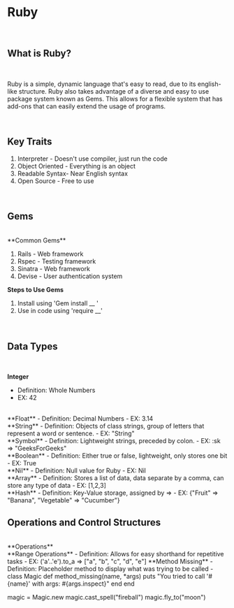 # Ruby #

<br/>

## What is Ruby? ##
<br/>

Ruby is a simple, dynamic language that's easy to read, due to its english-like structure. Ruby also takes advantage of a diverse and easy to use package system known as Gems. This allows for a flexible system that has add-ons that can easily extend the usage of programs.

<br/>

## Key Traits ##

1. Interpreter - Doesn't use compiler, just run the code
2. Object Oriented - Everything is an object
3. Readable Syntax- Near English syntax
4. Open Source - Free to use

<br/>

## Gems ##
<br/>
**Common Gems**

1. Rails - Web framework
2. Rspec - Testing framework
3. Sinatra - Web framework
4. Devise - User authentication system

**Steps to Use Gems**
1. Install using 'Gem install __ '
2. Use in code using 'require __'

<br/>

## Data Types ##

<br/>

**Integer**
- Definition: Whole Numbers
- EX: 42
<br/>
**Float**
- Definition: Decimal Numbers
- EX: 3.14
<br/>
**String**
- Definition: Objects of class strings, group of letters that represent a word or sentence.
- EX: "String"
<br/>
**Symbol**
- Definition: Lightweight strings, preceded by colon.
- EX: :sk => "GeeksForGeeks"
<br/>
**Boolean**
- Definition: Either true or false, lightweight, only stores one bit
- EX: True
<br/>
**Nil**
- Definition: Null value for Ruby
- EX: Nil
<br/>
**Array**
- Definition: Stores a list of data, data separate by a comma, can store any type of data
- EX: [1,2,3]
<br/>
**Hash**
- Definition: Key-Value storage, assigned by =>
- EX: {"Fruit" => "Banana", "Vegetable" => "Cucumber"}
<br/>

## Operations and Control Structures ##
<br/>
**Operations**
<br/>
**Range Operations**
- Definition: Allows for easy shorthand for repetitive tasks
- EX: ('a'..'e').to_a => ["a", "b", "c", "d", "e"]
**Method Missing**
- Definition: Placeholder method to display what was trying to be called
- class Magic
  def method_missing(name, *args)
    puts "You tried to call '#{name}' with args: #{args.inspect}"
  end
end

magic = Magic.new
magic.cast_spell("fireball")
magic.fly_to("moon")



